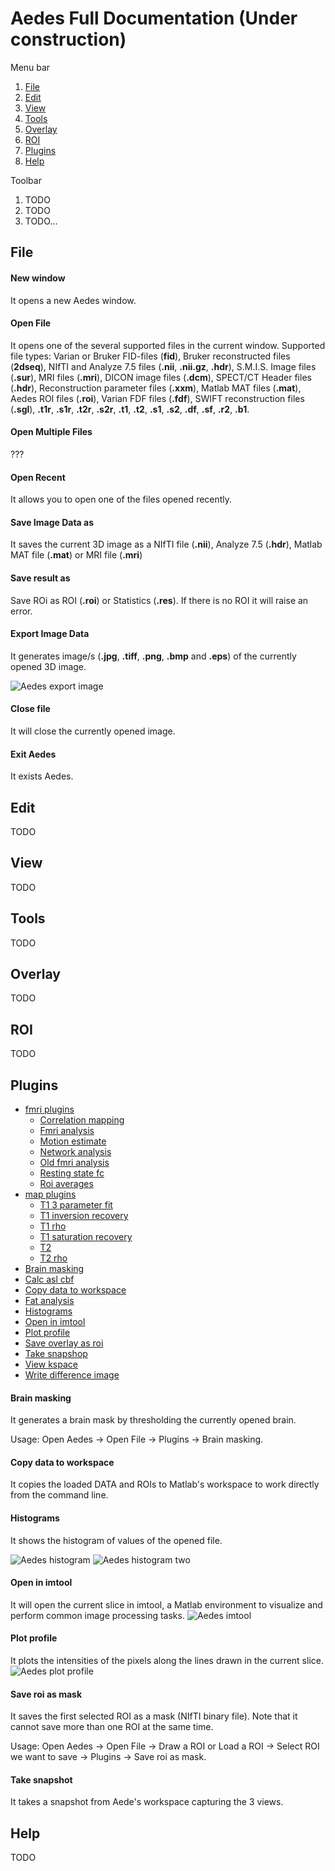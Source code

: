 # Aedes Full Documentation (Under construction)

Menu bar
1. [File](#file)
2. [Edit](#edit)
3. [View](#view)
4. [Tools](#tools)
5. [Overlay](#overlay)
6. [ROI](#roi)
7. [Plugins](#plugins)
8. [Help](#help)

Toolbar
1. TODO
2. TODO
3. TODO...


## File
#### New window
It opens a new Aedes window.

#### Open File
It opens one of the several supported files in the current window. Supported file types: Varian or Bruker FID-files (**fid**), Bruker reconstructed files (**2dseq**), NIfTI and Analyze 7.5 files (**.nii**, **.nii.gz**, **.hdr**), S.M.I.S. Image files (**.sur**), MRI files (**.mri**), DICON image files (**.dcm**), SPECT/CT Header files (**.hdr**), Reconstruction parameter files (**.xxm**), Matlab MAT files (**.mat**), Aedes ROI files (**.roi**), Varian FDF files (**.fdf**), SWIFT reconstruction files (**.sgl**), **.t1r**, **.s1r**, **.t2r**, **.s2r**, **.t1**, **.t2**, **.s1**, **.s2**, **.df**, **.sf**, **.r2**, **.b1**.

#### Open Multiple Files
???

#### Open Recent
It allows you to open one of the files opened recently.

#### Save Image Data as
It saves the current 3D image as a NIfTI file (**.nii**), Analyze 7.5 (**.hdr**), Matlab MAT file (**.mat**) or MRI file (**.mri**)

#### Save result as
Save ROi as ROI (**.roi**) or Statistics (**.res**). If there is no ROI it will raise an error.

#### Export Image Data
It generates image/s (**.jpg**, **.tiff**, **.png**, **.bmp** and **.eps**) of the currently opened 3D image.

![Aedes export image](aedes_exportimage.png)

#### Close file
It will close the currently opened image.

#### Exit Aedes
It exists Aedes.

## Edit
TODO

## View
TODO

## Tools
TODO

## Overlay
TODO

## ROI
TODO

## Plugins
* [fmri plugins](#fmri-plugins)
  * [Correlation mapping](#correlation-mapping)
  * [Fmri analysis](#fmri-analysis)
  * [Motion estimate](#motion-estimate)
  * [Network analysis](#network-analysis)
  * [Old fmri analysis](#old-fmri-analysis)
  * [Resting state fc](#resting-state-fc)
  * [Roi averages](#roi-averages)
* [map plugins](#map-plugins)
  * [T1 3 parameter fit](#t1-3-parameter-fit)
  * [T1 inversion recovery](#t1-inversion-recovery)
  * [T1 rho](#t1-rho)
  * [T1 saturation recovery](#t1-saturation-recovery)
  * [T2](#t2)
  * [T2 rho](#t2-rho)
* [Brain masking](#brain-masking)
* [Calc asl cbf](#calc-asl-cbf)
* [Copy data to workspace](#copy-data-to-workspace)
* [Fat analysis](#fat-analysis)
* [Histograms](#histograms)
* [Open in imtool](#open-in-imtool)
* [Plot profile](#plot-profile)
* [Save overlay as roi](#save-overlay-as-roi)
* [Take snapshop](#take-snapshop)
* [View kspace](#view-kspace)
* [Write difference image](#write-difference-image)

#### Brain masking
It generates a brain mask by thresholding the currently opened brain.

Usage: Open Aedes -> Open File -> Plugins -> Brain masking.

#### Copy data to workspace
It copies the loaded DATA and ROIs to Matlab's workspace to work directly from the command line.

#### Histograms
It shows the histogram of values of the opened file.

![Aedes histogram](aedes_histogram.png)
![Aedes histogram two](aedes_histogram2.png)

#### Open in imtool
It will open the current slice in imtool, a Matlab environment to visualize and perform common image processing tasks.
![Aedes imtool](aedes_imtool.png)

#### Plot profile
It plots the intensities of the pixels along the lines drawn in the current slice.
![Aedes plot profile](aedes_plotprofile.png)

#### Save roi as mask
It saves the first selected ROI as a mask (NIfTI binary file). Note that it cannot save more than one ROI at the same time.

Usage: Open Aedes -> Open File -> Draw a ROI or Load a ROI -> Select ROI we want to save -> Plugins -> Save roi as mask.

#### Take snapshot
It takes a snapshot from Aede's workspace capturing the 3 views.

## Help
TODO
